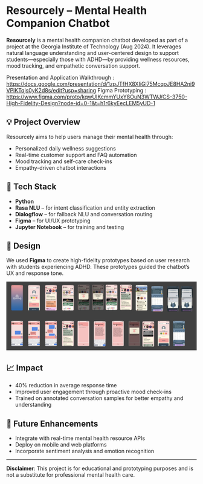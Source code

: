 # Resourcely – Mental Health Companion Chatbot

**Resourcely** is a mental health companion chatbot developed as part of a project at the Georgia Institute of Technology (Aug 2024). It leverages natural language understanding and user-centered design to support students—especially those with ADHD—by providing wellness resources, mood tracking, and empathetic conversation support.

Presentation and Application Walkthrough : https://docs.google.com/presentation/d/1zpJTfHX8XIiGl75McqoJE8HA2ni9VPlKTqjs0yK2d8s/edit?usp=sharing
Figma Prototyping : https://www.figma.com/proto/kqwUIKcmmYUxY8OuN3WTWJ/CS-3750-High-Fidelity-Design?node-id=0-1&t=h1r6kyEecLEM5yUD-1

## 💡 Project Overview

Resourcely aims to help users manage their mental health through:

- Personalized daily wellness suggestions
- Real-time customer support and FAQ automation
- Mood tracking and self-care check-ins
- Empathy-driven chatbot interactions

## 🧠 Tech Stack

- **Python**
- **Rasa NLU** – for intent classification and entity extraction
- **Dialogflow** – for fallback NLU and conversation routing
- **Figma** – for UI/UX prototyping
- **Jupyter Notebook** – for training and testing

## 🎨 Design

We used **Figma** to create high-fidelity prototypes based on user research with students experiencing ADHD. These prototypes guided the chatbot’s UX and response tone.

![High-Fidelity Prototype](High-Fidelity%20Prototype.png)

## 📈 Impact

- 40% reduction in average response time
- Improved user engagement through proactive mood check-ins
- Trained on annotated conversation samples for better empathy and understanding

## 🚀 Future Enhancements

- Integrate with real-time mental health resource APIs
- Deploy on mobile and web platforms
- Incorporate sentiment analysis and emotion recognition

---

**Disclaimer**: This project is for educational and prototyping purposes and is not a substitute for professional mental health care.
